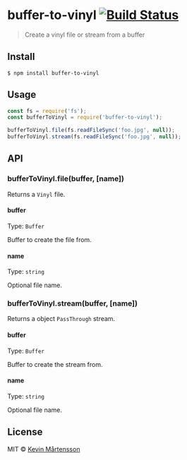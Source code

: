 # buffer-to-vinyl [![Build Status](https://travis-ci.org/kevva/buffer-to-vinyl.svg?branch=master)](https://travis-ci.org/kevva/buffer-to-vinyl)

> Create a vinyl file or stream from a buffer


## Install

```
$ npm install buffer-to-vinyl
```


## Usage

```js
const fs = require('fs');
const bufferToVinyl = require('buffer-to-vinyl');

bufferToVinyl.file(fs.readFileSync('foo.jpg', null));
bufferToVinyl.stream(fs.readFileSync('foo.jpg', null));
```


## API

### bufferToVinyl.file(buffer, [name])

Returns a `Vinyl` file.

#### buffer

Type: `Buffer`

Buffer to create the file from.

#### name

Type: `string`

Optional file name.

### bufferToVinyl.stream(buffer, [name])

Returns a object `PassThrough` stream.

#### buffer

Type: `Buffer`

Buffer to create the stream from.

#### name

Type: `string`

Optional file name.


## License

MIT © [Kevin Mårtensson](https://github.com/kevva)
